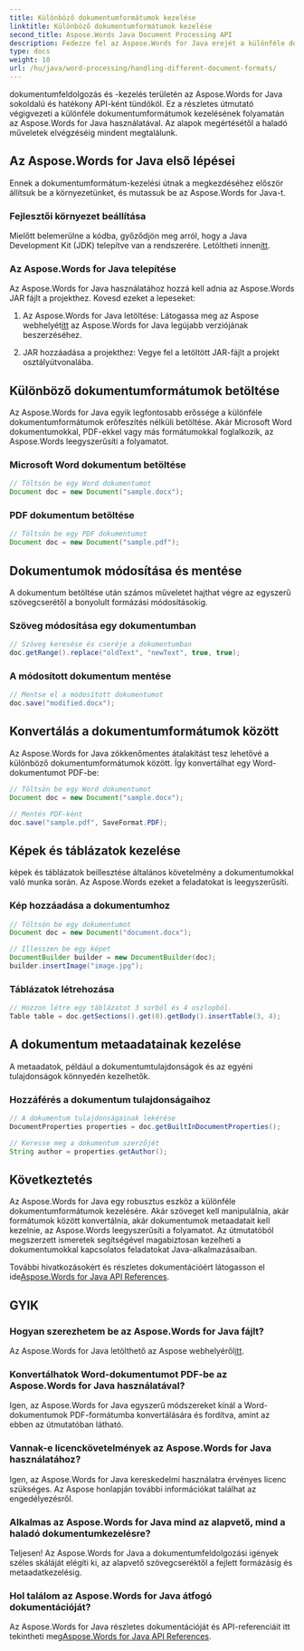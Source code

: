 ```yaml
---
title: Különböző dokumentumformátumok kezelése
linktitle: Különböző dokumentumformátumok kezelése
second_title: Aspose.Words Java Document Processing API
description: Fedezze fel az Aspose.Words for Java erejét a különféle dokumentumformátumok kezelésében. Tanuljon meg szövegszerkesztést, konverziót és egyebeket gyakorlati példákon keresztül.
type: docs
weight: 10
url: /hu/java/word-processing/handling-different-document-formats/
---
```


dokumentumfeldolgozás és -kezelés területén az Aspose.Words for Java sokoldalú és hatékony API-ként tündököl. Ez a részletes útmutató végigvezeti a különféle dokumentumformátumok kezelésének folyamatán az Aspose.Words for Java használatával. Az alapok megértésétől a haladó műveletek elvégzéséig mindent megtalálunk.

## Az Aspose.Words for Java első lépései

Ennek a dokumentumformátum-kezelési útnak a megkezdéséhez először állítsuk be a környezetünket, és mutassuk be az Aspose.Words for Java-t.

### Fejlesztői környezet beállítása

 Mielőtt belemerülne a kódba, győződjön meg arról, hogy a Java Development Kit (JDK) telepítve van a rendszerére. Letöltheti innen[itt](https://www.oracle.com/java/technologies/javase-downloads.html).

### Az Aspose.Words for Java telepítése

Az Aspose.Words for Java használatához hozzá kell adnia az Aspose.Words JAR fájlt a projekthez. Kovesd ezeket a lepeseket:

1.  Az Aspose.Words for Java letöltése: Látogassa meg az Aspose webhelyét[itt](https://releases.aspose.com/words/java/) az Aspose.Words for Java legújabb verziójának beszerzéséhez.

2. JAR hozzáadása a projekthez: Vegye fel a letöltött JAR-fájlt a projekt osztályútvonalába.

## Különböző dokumentumformátumok betöltése

Az Aspose.Words for Java egyik legfontosabb erőssége a különféle dokumentumformátumok erőfeszítés nélküli betöltése. Akár Microsoft Word dokumentumokkal, PDF-ekkel vagy más formátumokkal foglalkozik, az Aspose.Words leegyszerűsíti a folyamatot.

### Microsoft Word dokumentum betöltése

```java
// Töltsön be egy Word dokumentumot
Document doc = new Document("sample.docx");
```

### PDF dokumentum betöltése

```java
// Töltsön be egy PDF dokumentumot
Document doc = new Document("sample.pdf");
```

## Dokumentumok módosítása és mentése

A dokumentum betöltése után számos műveletet hajthat végre az egyszerű szövegcserétől a bonyolult formázási módosításokig.

### Szöveg módosítása egy dokumentumban

```java
// Szöveg keresése és cseréje a dokumentumban
doc.getRange().replace("oldText", "newText", true, true);
```

### A módosított dokumentum mentése

```java
// Mentse el a módosított dokumentumot
doc.save("modified.docx");
```

## Konvertálás a dokumentumformátumok között

Az Aspose.Words for Java zökkenőmentes átalakítást tesz lehetővé a különböző dokumentumformátumok között. Így konvertálhat egy Word-dokumentumot PDF-be:

```java
// Töltsön be egy Word dokumentumot
Document doc = new Document("sample.docx");

// Mentés PDF-ként
doc.save("sample.pdf", SaveFormat.PDF);
```

## Képek és táblázatok kezelése

képek és táblázatok beillesztése általános követelmény a dokumentumokkal való munka során. Az Aspose.Words ezeket a feladatokat is leegyszerűsíti.

### Kép hozzáadása a dokumentumhoz

```java
// Töltsön be egy dokumentumot
Document doc = new Document("document.docx");

// Illesszen be egy képet
DocumentBuilder builder = new DocumentBuilder(doc);
builder.insertImage("image.jpg");
```

### Táblázatok létrehozása

```java
// Hozzon létre egy táblázatot 3 sorból és 4 oszlopból.
Table table = doc.getSections().get(0).getBody().insertTable(3, 4);
```

## A dokumentum metaadatainak kezelése

A metaadatok, például a dokumentumtulajdonságok és az egyéni tulajdonságok könnyedén kezelhetők.

### Hozzáférés a dokumentum tulajdonságaihoz

```java
// A dokumentum tulajdonságainak lekérése
DocumentProperties properties = doc.getBuiltInDocumentProperties();

// Keresse meg a dokumentum szerzőjét
String author = properties.getAuthor();
```

## Következtetés

Az Aspose.Words for Java egy robusztus eszköz a különféle dokumentumformátumok kezelésére. Akár szöveget kell manipulálnia, akár formátumok között konvertálnia, akár dokumentumok metaadatait kell kezelnie, az Aspose.Words leegyszerűsíti a folyamatot. Az útmutatóból megszerzett ismeretek segítségével magabiztosan kezelheti a dokumentumokkal kapcsolatos feladatokat Java-alkalmazásaiban.

 További hivatkozásokért és részletes dokumentációért látogasson el ide[Aspose.Words for Java API References](https://reference.aspose.com/words/java/).

## GYIK

### Hogyan szerezhetem be az Aspose.Words for Java fájlt?

 Az Aspose.Words for Java letölthető az Aspose webhelyéről[itt](https://releases.aspose.com/words/java/).

### Konvertálhatok Word-dokumentumot PDF-be az Aspose.Words for Java használatával?

Igen, az Aspose.Words for Java egyszerű módszereket kínál a Word-dokumentumok PDF-formátumba konvertálására és fordítva, amint az ebben az útmutatóban látható.

### Vannak-e licenckövetelmények az Aspose.Words for Java használatához?

Igen, az Aspose.Words for Java kereskedelmi használatra érvényes licenc szükséges. Az Aspose honlapján további információkat találhat az engedélyezésről.

### Alkalmas az Aspose.Words for Java mind az alapvető, mind a haladó dokumentumkezelésre?

Teljesen! Az Aspose.Words for Java a dokumentumfeldolgozási igények széles skáláját elégíti ki, az alapvető szövegcseréktől a fejlett formázásig és metaadatkezelésig.

### Hol találom az Aspose.Words for Java átfogó dokumentációját?

 Az Aspose.Words for Java részletes dokumentációját és API-referenciáit itt tekintheti meg[Aspose.Words for Java API References](https://reference.aspose.com/words/java/).